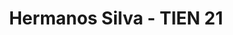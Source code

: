 ---
title: "Hermanos Silva - TIEN 21"
url: /ribadesella-ribeseya/hermanos-silva-tien-21/
shop: electrónica
---